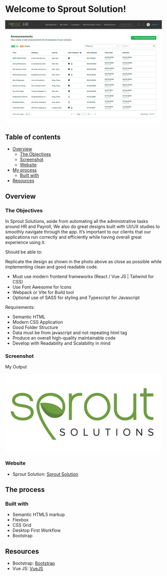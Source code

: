 # Welcome to Sprout Solution!

![Design preview for the Landing Page](./sprout_img/xDscnHgsjds.svg)

## Table of contents
- [Overview](#overview)
  - [The Objectives](#the-objectives)
  - [Screenshot](#screenshot)
  - [Website](#website)
- [My process](#my-process)
  - [Built with](#built-with)
- [Resources](#resources)

## Overview

### The Objectives

In Sprout Solutions, aside from automating all the administrative tasks around HR and Payroll, We also do great designs built with UI/UX studies to smoothly navigate through the app. It’s important to our clients that our applications run correctly and efficiently while having overall great experience using it.

Should be able to:

Replicate the design as shown in the photo above as close as possible while implementing clean and good readable code.

- Must use modern frontend frameworks (React / Vue JS | Tailwind for CSS)
- Use Font Awesome for Icons
- Webpack or Vite for Build tool
- Optional use of SASS for styling and Typescript for Javascript

Requirements:

- Semantic HTML
- Modern CSS Application
- Good Folder Structure
- Data must be from javascript and not repeating html tag
- Produce an overall high-quality maintainable code
- Develop with Readability and Scalability in mind

### Screenshot

My Output

![Sprout Solution](./sprout_img/sXjrfdHmqwE.png)

### Website

- Sprout Solution: [Sprout Solution](https://sprout.ph/)

## The process

### Built with

- Semantic HTML5 markup
- Flexbox
- CSS Grid
- Desktop First Workflow
- Bootstrap

## Resources

- Bootstrap: [Bootstrap](https://getbootstrap.com/)
- Vue JS: [VueJS](https://vuejs.org/)
